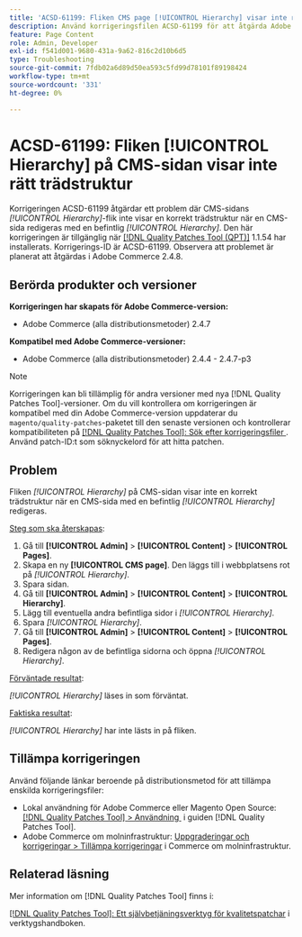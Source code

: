```yaml
---
title: 'ACSD-61199: Fliken CMS page [!UICONTROL Hierarchy] visar inte rätt trädstruktur'
description: Använd korrigeringsfilen ACSD-61199 för att åtgärda Adobe Commerce-problemet där CMS sidas *[!UICONTROL Hierarchy]*-flik inte visar rätt trädstruktur när du redigerar en CMS-sida med en befintlig *[!UICONTROL Hierarchy]*.
feature: Page Content
role: Admin, Developer
exl-id: f541d001-9680-431a-9a62-816c2d10b6d5
type: Troubleshooting
source-git-commit: 7fdb02a6d89d50ea593c5fd99d78101f89198424
workflow-type: tm+mt
source-wordcount: '331'
ht-degree: 0%

---
```


# ACSD-61199: Fliken [!UICONTROL Hierarchy] på CMS-sidan visar inte rätt trädstruktur

Korrigeringen ACSD-61199 åtgärdar ett problem där CMS-sidans *[!UICONTROL Hierarchy]*-flik inte visar en korrekt trädstruktur när en CMS-sida redigeras med en befintlig *[!UICONTROL Hierarchy]*. Den här korrigeringen är tillgänglig när [[!DNL Quality Patches Tool (QPT)]](/help/tools/quality-patches-tool/quality-patches-tool-to-self-serve-quality-patches.md) 1.1.54 har installerats. Korrigerings-ID är ACSD-61199. Observera att problemet är planerat att åtgärdas i Adobe Commerce 2.4.8.

## Berörda produkter och versioner

**Korrigeringen har skapats för Adobe Commerce-version:**

* Adobe Commerce (alla distributionsmetoder) 2.4.7

**Kompatibel med Adobe Commerce-versioner:**

* Adobe Commerce (alla distributionsmetoder) 2.4.4 - 2.4.7-p3

>[!NOTE]
>
>Korrigeringen kan bli tillämplig för andra versioner med nya [!DNL Quality Patches Tool]-versioner. Om du vill kontrollera om korrigeringen är kompatibel med din Adobe Commerce-version uppdaterar du `magento/quality-patches`-paketet till den senaste versionen och kontrollerar kompatibiliteten på [[!DNL Quality Patches Tool]: Sök efter korrigeringsfiler &#x200B;](https://experienceleague.adobe.com/tools/commerce-quality-patches/index.html?lang=sv-SE). Använd patch-ID:t som söknyckelord för att hitta patchen.

## Problem

Fliken *[!UICONTROL Hierarchy]* på CMS-sidan visar inte en korrekt trädstruktur när en CMS-sida med en befintlig *[!UICONTROL Hierarchy]* redigeras.

<u>Steg som ska återskapas</u>:

1. Gå till **[!UICONTROL Admin]** > **[!UICONTROL Content]** > **[!UICONTROL Pages]**.
1. Skapa en ny **[!UICONTROL CMS page]**. Den läggs till i webbplatsens rot på *[!UICONTROL Hierarchy]*.
1. Spara sidan.
1. Gå till **[!UICONTROL Admin]** > **[!UICONTROL Content]** > **[!UICONTROL Hierarchy]**.
1. Lägg till eventuella andra befintliga sidor i *[!UICONTROL Hierarchy]*.
1. Spara *[!UICONTROL Hierarchy]*.
1. Gå till **[!UICONTROL Admin]** > **[!UICONTROL Content]** > **[!UICONTROL Pages]**.
1. Redigera någon av de befintliga sidorna och öppna *[!UICONTROL Hierarchy]*.

<u>Förväntade resultat</u>:

*[!UICONTROL Hierarchy]* läses in som förväntat.

<u>Faktiska resultat</u>:

*[!UICONTROL Hierarchy]* har inte lästs in på fliken.

## Tillämpa korrigeringen

Använd följande länkar beroende på distributionsmetod för att tillämpa enskilda korrigeringsfiler:

* Lokal användning för Adobe Commerce eller Magento Open Source: [[!DNL Quality Patches Tool] > Användning &#x200B;](/help/tools/quality-patches-tool/usage.md) i guiden [!DNL Quality Patches Tool].
* Adobe Commerce om molninfrastruktur: [Uppgraderingar och korrigeringar > Tillämpa korrigeringar](https://experienceleague.adobe.com/docs/commerce-cloud-service/user-guide/develop/upgrade/apply-patches.html?lang=sv-SE) i Commerce om molninfrastruktur.

## Relaterad läsning

Mer information om [!DNL Quality Patches Tool] finns i:

[[!DNL Quality Patches Tool]: Ett självbetjäningsverktyg för kvalitetspatchar](/help/tools/quality-patches-tool/quality-patches-tool-to-self-serve-quality-patches.md) i verktygshandboken.
